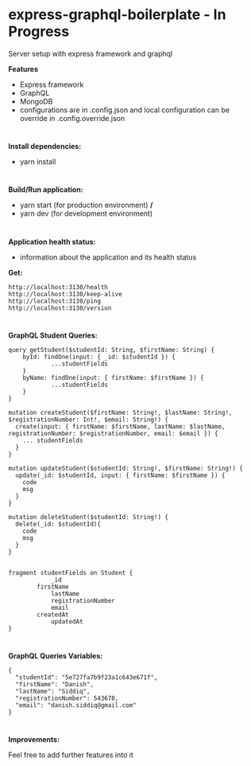 # express-graphql-boilerplate - In Progress
Server setup with express framework and graphql

**Features**
* Express framework
* GraphQL
* MongoDB 
* configurations are in .config.json and local configuration can be override in .config.override.json

#
**Install dependencies:**
* yarn install

#
**Build/Run application:**
* yarn start (for production environment) **/**
* yarn dev (for development environment)

#
**Application health status:**
* information about the application and its health status

**Get:**
```
http://localhost:3130/health
http://localhost:3130/keep-alive
http://localhost:3130/ping
http://localhost:3130/version
```

#
**GraphQL Student Queries:**

```
query getStudent($studentId: String, $firstName: String) {
    byId: findOne(input: { _id: $studentId }) {
    		...studentFields
  	}
  	byName: findOne(input: { firstName: $firstName }) {
    		...studentFields
    }
}

mutation createStudent($firstName: String!, $lastName: String!, $registrationNumber: Int!, $email: String!) {
  create(input: { firstName: $firstName, lastName: $lastName, registrationNumber: $registrationNumber, email: $email }) {
    ... studentFields
  }
}

mutation updateStudent($studentId: String!, $firstName: String!) {
  update(_id: $studentId, input: { firstName: $firstName }) {
    code
    msg
  }
}

mutation deleteStudent($studentId: String!) {
  delete(_id: $studentId){
    code
    msg
  }
}


fragment studentFields on Student {
  			_id
        firstName
    		lastName
    		registrationNumber
    		email
		createdAt
    		updatedAt
}
```

#
**GraphQL Queries Variables:**
```
{
  "studentId": "5e727fa7b9f23a1c643e671f",
  "firstName": "Danish",
  "lastName": "Siddiq",
  "registrationNumber": 543678,
  "email": "danish.siddiq@gmail.com"
}
```

#
**Improvements:**

Feel free to add further features into it

